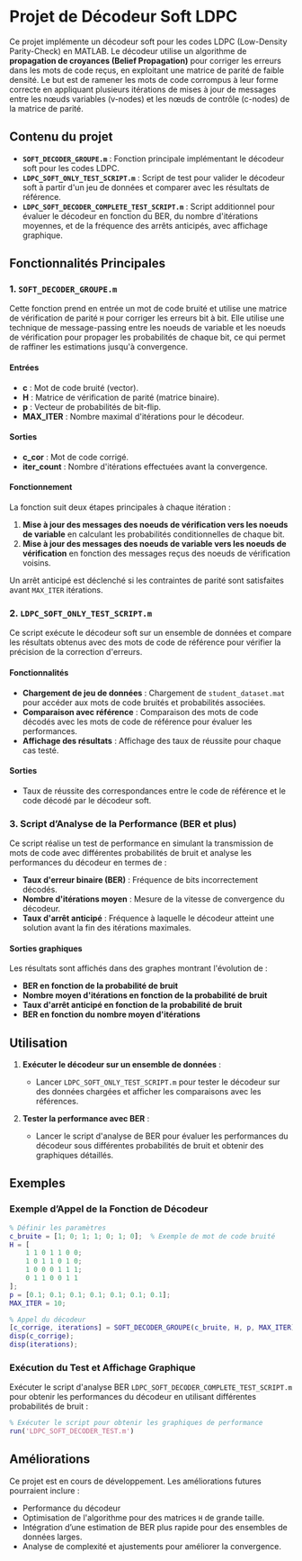 # Projet de Décodeur Soft LDPC

Ce projet implémente un décodeur soft pour les codes LDPC (Low-Density Parity-Check) en MATLAB. Le décodeur utilise un algorithme de **propagation de croyances (Belief Propagation)** pour corriger les erreurs dans les mots de code reçus, en exploitant une matrice de parité de faible densité. Le but est de ramener les mots de code corrompus à leur forme correcte en appliquant plusieurs itérations de mises à jour de messages entre les nœuds variables (v-nodes) et les nœuds de contrôle (c-nodes) de la matrice de parité.

## Contenu du projet

- **`SOFT_DECODER_GROUPE.m`** : Fonction principale implémentant le décodeur soft pour les codes LDPC.
- **`LDPC_SOFT_ONLY_TEST_SCRIPT.m`** : Script de test pour valider le décodeur soft à partir d'un jeu de données et comparer avec les résultats de référence.
- **`LDPC_SOFT_DECODER_COMPLETE_TEST_SCRIPT.m`** : Script additionnel pour évaluer le décodeur en fonction du BER, du nombre d'itérations moyennes, et de la fréquence des arrêts anticipés, avec affichage graphique.

## Fonctionnalités Principales

### 1. `SOFT_DECODER_GROUPE.m`
Cette fonction prend en entrée un mot de code bruité et utilise une matrice de vérification de parité `H` pour corriger les erreurs bit à bit. Elle utilise une technique de message-passing entre les noeuds de variable et les noeuds de vérification pour propager les probabilités de chaque bit, ce qui permet de raffiner les estimations jusqu'à convergence.

#### Entrées
- **c** : Mot de code bruité (vector).
- **H** : Matrice de vérification de parité (matrice binaire).
- **p** : Vecteur de probabilités de bit-flip.
- **MAX_ITER** : Nombre maximal d'itérations pour le décodeur.

#### Sorties
- **c_cor** : Mot de code corrigé.
- **iter_count** : Nombre d'itérations effectuées avant la convergence.

#### Fonctionnement
La fonction suit deux étapes principales à chaque itération :
1. **Mise à jour des messages des noeuds de vérification vers les noeuds de variable** en calculant les probabilités conditionnelles de chaque bit.
2. **Mise à jour des messages des noeuds de variable vers les noeuds de vérification** en fonction des messages reçus des noeuds de vérification voisins.

Un arrêt anticipé est déclenché si les contraintes de parité sont satisfaites avant `MAX_ITER` itérations.

### 2. `LDPC_SOFT_ONLY_TEST_SCRIPT.m`
Ce script exécute le décodeur soft sur un ensemble de données et compare les résultats obtenus avec des mots de code de référence pour vérifier la précision de la correction d'erreurs.

#### Fonctionnalités
- **Chargement de jeu de données** : Chargement de `student_dataset.mat` pour accéder aux mots de code bruités et probabilités associées.
- **Comparaison avec référence** : Comparaison des mots de code décodés avec les mots de code de référence pour évaluer les performances.
- **Affichage des résultats** : Affichage des taux de réussite pour chaque cas testé.

#### Sorties
- Taux de réussite des correspondances entre le code de référence et le code décodé par le décodeur soft.

### 3. Script d’Analyse de la Performance (BER et plus)
Ce script réalise un test de performance en simulant la transmission de mots de code avec différentes probabilités de bruit et analyse les performances du décodeur en termes de :
- **Taux d'erreur binaire (BER)** : Fréquence de bits incorrectement décodés.
- **Nombre d'itérations moyen** : Mesure de la vitesse de convergence du décodeur.
- **Taux d'arrêt anticipé** : Fréquence à laquelle le décodeur atteint une solution avant la fin des itérations maximales.

#### Sorties graphiques
Les résultats sont affichés dans des graphes montrant l'évolution de :
- **BER en fonction de la probabilité de bruit**
- **Nombre moyen d'itérations en fonction de la probabilité de bruit**
- **Taux d'arrêt anticipé en fonction de la probabilité de bruit**
- **BER en fonction du nombre moyen d'itérations**

## Utilisation

1. **Exécuter le décodeur sur un ensemble de données** :
   - Lancer `LDPC_SOFT_ONLY_TEST_SCRIPT.m` pour tester le décodeur sur des données chargées et afficher les comparaisons avec les références.

2. **Tester la performance avec BER** :
   - Lancer le script d'analyse de BER pour évaluer les performances du décodeur sous différentes probabilités de bruit et obtenir des graphiques détaillés.

## Exemples

### Exemple d’Appel de la Fonction de Décodeur
```matlab
% Définir les paramètres
c_bruite = [1; 0; 1; 1; 0; 1; 0];  % Exemple de mot de code bruité
H = [
    1 1 0 1 1 0 0;
    1 0 1 1 0 1 0;
    1 0 0 0 1 1 1;
    0 1 1 0 0 1 1
];
p = [0.1; 0.1; 0.1; 0.1; 0.1; 0.1; 0.1];
MAX_ITER = 10;

% Appel du décodeur
[c_corrige, iterations] = SOFT_DECODER_GROUPE(c_bruite, H, p, MAX_ITER);
disp(c_corrige);
disp(iterations);
```

### Exécution du Test et Affichage Graphique
Exécuter le script d'analyse BER `LDPC_SOFT_DECODER_COMPLETE_TEST_SCRIPT.m` pour obtenir les performances du décodeur en utilisant différentes probabilités de bruit :
```matlab
% Exécuter le script pour obtenir les graphiques de performance
run('LDPC_SOFT_DECODER_TEST.m')
```

## Améliorations 
Ce projet est en cours de développement. Les améliorations futures pourraient inclure :
- Performance du décodeur
- Optimisation de l'algorithme pour des matrices `H` de grande taille.
- Intégration d’une estimation de BER plus rapide pour des ensembles de données larges.
- Analyse de complexité et ajustements pour améliorer la convergence.


